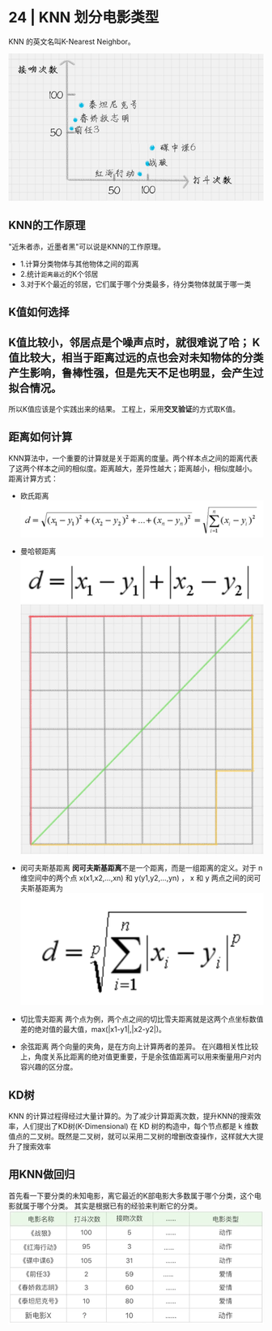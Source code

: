 # 24 | KNN 划分电影类型
KNN 的英文名叫K-Nearest Neighbor。

![avatar](./../images/KNN01.png)

## KNN的工作原理
"近朱者赤，近墨者黑"可以说是KNN的工作原理。
-   1.计算分类物体与其他物体之间的距离
-   2.统计`距离最近`的K个邻居
-   3.对于K个最近的邻居，它们属于哪个分类最多，待分类物体就属于哪一类

## K值如何选择
K值比较小，邻居点是个噪声点时，就很难说了哈；
K值比较大，相当于距离过远的点也会对未知物体的分类产生影响，鲁棒性强，但是先天不足也明显，会产生过拟合情况。
---
所以K值应该是个实践出来的结果。
工程上，采用**交叉验证**的方式取K值。

## 距离如何计算
KNN算法中，一个重要的计算就是关于距离的度量。两个样本点之间的距离代表了这两个样本之间的相似度。距离越大，差异性越大；距离越小，相似度越小。
距离计算方式：
-   欧氏距离
![avatar](./../images/KNN02.png)
-   曼哈顿距离
![avatar](./../images/KNN03.png)
![avatar](./../images/KNN04.jpg)
-   闵可夫斯基距离
**闵可夫斯基距离**不是一个距离，而是一组距离的定义。对于 n 维空间中的两个点 x(x1,x2,…,xn) 和 y(y1,y2,…,yn) ， x 和 y 两点之间的闵可夫斯基距离为
![avatar](./../images/KNN05.png)

-   切比雪夫距离
两个点为例，两个点之间的切比雪夫距离就是这两个点坐标数值差的绝对值的最大值，max(|x1-y1|,|x2-y2|)。
-   余弦距离
两个向量的夹角，是在方向上计算两者的差异。
在兴趣相关性比较上，角度关系比距离的绝对值更重要，于是余弦值距离可以用来衡量用户对内容兴趣的区分度。

## KD树
KNN 的计算过程得经过大量计算的。为了减少计算距离次数，提升KNN的搜索效率，人们提出了KD树(K-Dimensional)
在 KD 树的构造中，每个节点都是 k 维数值点的二叉树。既然是二叉树，就可以采用二叉树的增删改查操作，这样就大大提升了搜索效率

## 用KNN做回归
首先看一下要分类的未知电影，离它最近的K部电影大多数属于哪个分类，这个电影就属于哪个分类。
其实是根据已有的经验来判断它的分类。
![avatar](./../images/KNN06.png)


